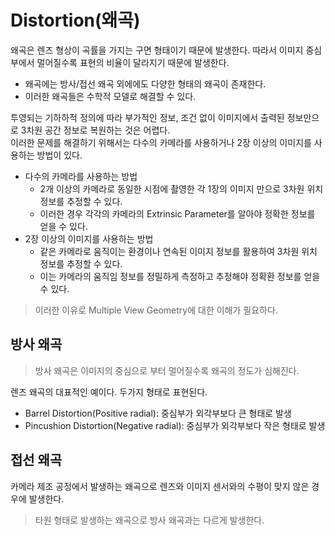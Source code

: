 # Distortion(왜곡)
왜곡은 렌즈 형상이 곡률을 가지는 구면 형태이기 때문에 발생한다. 따라서 이미지 중심부에서 멀어질수록 표현의
비율이 달라지기 때문에 발생한다.

+ 왜곡에는 방사/접선 왜곡 외에에도 다양한 형태의 왜곡이 존재한다. 
+ 이러한 왜곡들은 수학적 모델로 해결할 수 있다. 

투영되는 기하하적 정의에 따라 부가적인 정보, 조건 없이 이미지에서 출력된 정보만으로 3차원 공간 정보로 복원하는 것은 어렵다.
<br>
이러한 문제를 해결하기 위해서는 다수의 카메라를 사용하거나 2장 이상의 이미지를 사용하는 방법이 있다. 
+ 다수의 카메라를 사용하는 방법
  + 2개 이상의 카메라로 동일한 시점에 촬영한 각 1장의 이미지 만으로 3차원 위치 정보를 추정할 수 있다. 
  + 이러한 경우 각각의 카메라의 Extrinsic Parameter를 알아야 정확한 정보를 얻을 수 있다. 
+ 2장 이상의 이미지를 사용하는 방법
  + 같은 카메라로 움직이는 환경이나 연속된 이미지 정보를 활용하여 3차원 위치 정보를 추정할 수 있다. 
  + 이는 카메라의 움직임 정보를 정밀하게 측정하고 추정해야 정확환 정보를 얻을 수 있다. 
> 이러한 이유로 Multiple View Geometry에 대한 이해가 필요하다.



## 방사 왜곡
> 방사 왜곡은 이미지의 중심으로 부터 멀어질수록 왜곡의 정도가 심해진다.

렌즈 왜곡의 대표적인 예이다. 두가지 형태로 표현된다.
+ Barrel Distortion(Positive radial): 중심부가 외각부보다 큰 형태로 발생
+ Pincushion Distortion(Negative radial): 중심부가 외각부보다 작은 형태로 발생

## 접선 왜곡
카메라 제조 공정에서 발생하는 왜곡으로 렌즈와 이미지 센서와의 수평이 맞지 않은 경우에 발생한다.
> 타원 형태로 발생하는 왜곡으로 방사 왜곡과는 다르게 발생한다. 

